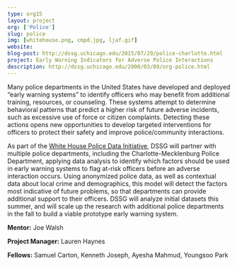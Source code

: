```yaml
---
type: org15
layout: project
org: ['Police']
slug: police
img: [whitehouse.png, cmpd.jpg, ljaf.gif]
website: 
blog-post: http://dssg.uchicago.edu/2015/07/29/police-charlotte.html
project: Early Warning Indicators for Adverse Police Interactions 
description: http://dssg.uchicago.edu/2000/03/09/org-police.html
---
```


<p>Many police departments in the United States have developed and deployed “early warning systems” to identify officers who may benefit from additional training, resources, or counseling. These systems attempt to determine behavioral patterns that predict a higher risk of future adverse incidents, such as excessive use of force or citizen complaints. Detecting these actions opens new opportunities to develop targeted interventions for officers to protect their safety and improve police/community interactions.</p>
 
<p>As part of the <a href="https://www.whitehouse.gov/blog/2015/05/18/launching-police-data-initiative">White House Police Data Initiative</a>, DSSG will partner with multiple police departments, including the Charlotte-Mecklenburg Police Department, applying data analysis to identify which factors should be used in early warning systems to flag at-risk officers before an adverse interaction occurs. Using anonymized police data, as well as contextual data about local crime and demographics, this model will detect the factors most indicative of future problems, so that departments can provide additional support to their officers. DSSG will analyze initial datasets this summer, and will scale up the research with additional police departments in the fall to build a viable prototype early warning system.</p>

<p><b>Mentor:</b> Joe Walsh

<p><b>Project Manager:</b> Lauren Haynes

<p><b>Fellows:</b> Samuel Carton, Kenneth Joseph, Ayesha Mahmud, Youngsoo Park
